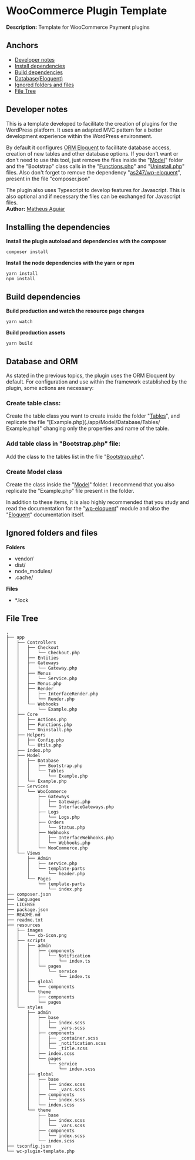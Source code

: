 # WooCommerce Plugin Template

**Description:** Template for WooCommerce Payment plugins

## Anchors
- [Developer notes](#notes)
- [Install dependencies](#install)
- [Build dependencies](#build)
- [Database(Eloquent)](#database)
- [Ignored folders and files](#ignore)
- [File Tree](#tree)



<h2 id="notes">Developer notes</h1>

This is a template developed to facilitate the creation of plugins for the WordPress platform. It uses an adapted MVC pattern for a better development experience within the WordPress environment.

By default it configures [ORM Eloquent](https://laravel.com/docs/9.x/eloquent) to facilitate database access, creation of new tables and other database options. If you don't want or don't need to use this tool, just remove the files inside the "[Model](./app/Model/)" folder and the "Bootstrap" class calls in the "[Functions.php](./app/Hooks/Functions.php)" and "[Uninstall.php](./app/Helpers/Uninstall.php)" files.
Also don't forget to remove the dependency "[as247/wp-eloquent](https://github.com/as247/wp-eloquent)", present in the file "composer.json"

The plugin also uses Typescript to develop features for Javascript. This is also optional and if necessary the files can be exchanged for Javascript files.
</br>
**Author:** [Matheus Aguiar](https://github.com/aguiarrdev)
</br>

<h2 id="install">Installing the dependencies</h1>

**Install the plugin autoload and dependencies with the composer**
``` 
composer install
```

**Install the node dependencies with the yarn or npm**
``` 
yarn install
npm install
```

<h2 id="build">Build dependencies</h2>

**Build production and watch the resource page changes**
```
yarn watch
```

**Build production assets**
```
yarn build
```


<h2 id="database">Database and ORM</h1>
As stated in the previous topics, the plugin uses the ORM Eloquent by default. For configuration and use within the framework established by the plugin, some actions are necessary:
</br>

### Create table class:
Create the table class you want to create inside the folder "[Tables](./app/Model/Database/Tables/)", and replicate the file "[Example.php](./app/Model/Database/Tables/ Example.php)" changing only the properties and name of the table.

### Add table class in "Bootstrap.php" file:
Add the class to the tables list in the file "[Bootstrap.php](./app/Model/Database/Bootstrap.php)".

### Create Model class
Create the class inside the "[Model](./app/Model/)" folder. I recommend that you also replicate the "Example.php" file present in the folder.
</br>

In addition to these items, it is also highly recommended that you study and read the documentation for the "[wp-eloquent]()" module and also the "[Eloquent]()" documentation itself.


<h2 id="ignore">Ignored folders and files</h2>

**Folders**
- vendor/
- dist/
- node_modules/
- .cache/

**Files**
- *.lock


<h2 id="tree">File Tree</h2>

```
.
├── app
│   ├── Controllers
│   │   ├── Checkout
│   │   │   └── Checkout.php
│   │   ├── Entities
│   │   ├── Gateways
│   │   │   └── Gateway.php
│   │   ├── Menus
│   │   │   └── Service.php
│   │   ├── Menus.php
│   │   ├── Render
│   │   │   ├── InterfaceRender.php
│   │   │   └── Render.php
│   │   └── Webhooks
│   │       └── Example.php
│   ├── Core
│   │   ├── Actions.php
│   │   ├── Functions.php
│   │   └── Uninstall.php
│   ├── Helpers
│   │   ├── Config.php
│   │   └── Utils.php
│   ├── index.php
│   ├── Model
│   │   ├── Database
│   │   │   ├── Bootstrap.php
│   │   │   └── Tables
│   │   │       └── Example.php
│   │   └── Example.php
│   ├── Services
│   │   └── WooCommerce
│   │       ├── Gateways
│   │       │   ├── Gateways.php
│   │       │   └── InterfaceGateways.php
│   │       ├── Logs
│   │       │   └── Logs.php
│   │       ├── Orders
│   │       │   └── Status.php
│   │       ├── Webhooks
│   │       │   ├── InterfaceWebhooks.php
│   │       │   └── Webhooks.php
│   │       └── WooCommerce.php
│   └── Views
│       ├── Admin
│       │   ├── service.php
│       │   └── template-parts
│       │       └── header.php
│       └── Pages
│           └── template-parts
│               └── index.php
├── composer.json
├── languages
├── LICENSE
├── package.json
├── README.md
├── readme.txt
├── resources
│   ├── images
│   │   └── cb-icon.png
│   ├── scripts
│   │   ├── admin
│   │   │   ├── components
│   │   │   │   └── Notification
│   │   │   │       └── index.ts
│   │   │   └── pages
│   │   │       └── service
│   │   │           └── index.ts
│   │   ├── global
│   │   │   └── components
│   │   └── theme
│   │       ├── components
│   │       └── pages
│   └── styles
│       ├── admin
│       │   ├── base
│       │   │   ├── index.scss
│       │   │   └── _vars.scss
│       │   ├── components
│       │   │   ├── _container.scss
│       │   │   ├── _notification.scss
│       │   │   └── _title.scss
│       │   ├── index.scss
│       │   └── pages
│       │       └── service
│       │           └── index.scss
│       ├── global
│       │   ├── base
│       │   │   ├── index.scss
│       │   │   └── _vars.scss
│       │   ├── components
│       │   │   └── index.scss
│       │   └── index.scss
│       └── theme
│           ├── base
│           │   ├── index.scss
│           │   └── _vars.scss
│           ├── components
│           │   └── index.scss
│           └── index.scss
├── tsconfig.json
└── wc-plugin-template.php

```

